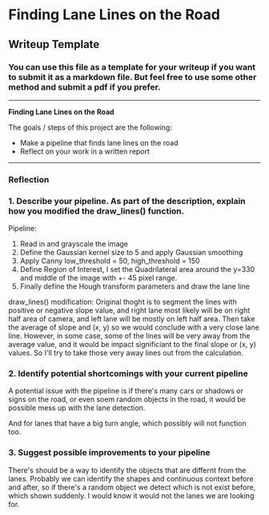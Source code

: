 # **Finding Lane Lines on the Road** 

## Writeup Template

### You can use this file as a template for your writeup if you want to submit it as a markdown file. But feel free to use some other method and submit a pdf if you prefer.

---

**Finding Lane Lines on the Road**

The goals / steps of this project are the following:
* Make a pipeline that finds lane lines on the road
* Reflect on your work in a written report


[//]: # (Image References)

[image1]: ./examples/grayscale.jpg "Grayscale"

---

### Reflection

### 1. Describe your pipeline. As part of the description, explain how you modified the draw_lines() function.

Pipeline:
1. Read in and grayscale the image
2. Define the Gaussian kernel size to 5 and apply Gaussian smoothing
3. Apply Canny low_threshold = 50, high_threshold = 150
4. Define Region of Interest, I set the Quadrilateral area around the y=330 and middle of the image with +- 45 pixel range.
5. Finally define the Hough transform parameters and draw the lane line

draw_lines() modification:
Original thoght is to segment the lines with positive or negative slope value, and right lane most likely will be on right half area of camera, and left lane will be mostly on left half area. Then take the average of slope and (x, y) so we would conclude with a very close lane line.
However, in some case, some of the lines will be very away from the average value, and it would be impact significiant to the final slope or (x, y) values. So I'll try to take those very away lines out from the calculation.


### 2. Identify potential shortcomings with your current pipeline
A potential issue with the pipeline is if there's many cars or shadows or signs on the road, or even soem random objects in the road, it would be possible mess up with the lane detection.

And for lanes that have a big turn angle, which possibly will not function too.


### 3. Suggest possible improvements to your pipeline

There's should be a way to identify the objects that are differnt from the lanes.
Probably we can identify the shapes and continuous context before and after, so if there's a random object we detect which is not exist before, which shown suddenly. I would know it would not the lanes we are looking for.
